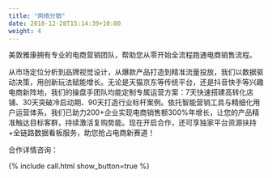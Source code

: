```yaml
---
title: "网络分销"
date: 2018-12-28T15:14:39+10:00
weight: 4
---
```


美敦雅康拥有专业的电商营销团队，帮助您从零开始全流程跑通电商销售流程。

从市场定位分析到品牌视觉设计，从爆款产品打造到精准流量投放，我们以数据驱动决策，用创新玩法赋能增长。无论是天猫京东等传统平台，还是抖音快手等兴趣电商新阵地，我们的操盘手团队均能定制专属运营方案：7天快速搭建高转化店铺、30天突破冷启动期、90天打造行业标杆案例。依托智能营销工具与精细化用户运营体系，我们已助力200+企业实现电商销售额300%年增长，让您的产品精准触达目标客群，持续激活复购势能。现在开启合作，还可享独家平台资源扶持+全链路数据看板服务，助您抢占电商新赛道！

合作详情咨询：

{% include call.html show_button=true %}
